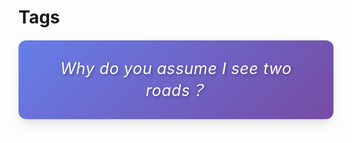 # Tags
<div style="background: linear-gradient(135deg, #667eea 0%, #764ba2 100%); border-radius: 12px; padding: 30px; margin: 20px 0; box-shadow: 0 10px 25px -5px rgba(0, 0, 0, 0.1), 0 8px 10px -6px rgba(0, 0, 0, 0.1); transition: all 0.3s ease; border: none;">
  <p style="font-size: 1.8em; font-style: italic; color: white; text-align: center; margin: 0; text-shadow: 2px 2px 4px rgba(0, 0, 0, 0.3); letter-spacing: 0.5px;">Why do you assume I see two roads？</p>
</div>
<!-- material/tags -->
